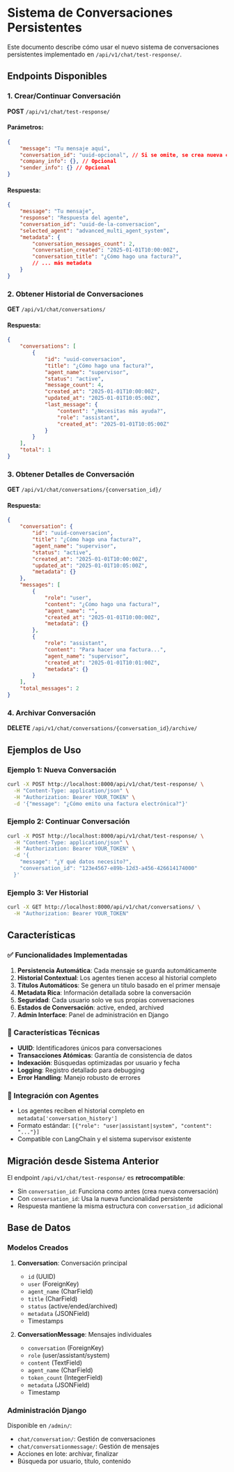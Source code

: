 # Sistema de Conversaciones Persistentes

Este documento describe cómo usar el nuevo sistema de conversaciones persistentes implementado en `/api/v1/chat/test-response/`.

## Endpoints Disponibles

### 1. Crear/Continuar Conversación
**POST** `/api/v1/chat/test-response/`

#### Parámetros:
```json
{
    "message": "Tu mensaje aquí",
    "conversation_id": "uuid-opcional", // Si se omite, se crea nueva conversación
    "company_info": {}, // Opcional
    "sender_info": {} // Opcional
}
```

#### Respuesta:
```json
{
    "message": "Tu mensaje",
    "response": "Respuesta del agente",
    "conversation_id": "uuid-de-la-conversacion",
    "selected_agent": "advanced_multi_agent_system",
    "metadata": {
        "conversation_messages_count": 2,
        "conversation_created": "2025-01-01T10:00:00Z",
        "conversation_title": "¿Cómo hago una factura?",
        // ... más metadata
    }
}
```

### 2. Obtener Historial de Conversaciones
**GET** `/api/v1/chat/conversations/`

#### Respuesta:
```json
{
    "conversations": [
        {
            "id": "uuid-conversacion",
            "title": "¿Cómo hago una factura?",
            "agent_name": "supervisor",
            "status": "active",
            "message_count": 4,
            "created_at": "2025-01-01T10:00:00Z",
            "updated_at": "2025-01-01T10:05:00Z",
            "last_message": {
                "content": "¿Necesitas más ayuda?",
                "role": "assistant",
                "created_at": "2025-01-01T10:05:00Z"
            }
        }
    ],
    "total": 1
}
```

### 3. Obtener Detalles de Conversación
**GET** `/api/v1/chat/conversations/{conversation_id}/`

#### Respuesta:
```json
{
    "conversation": {
        "id": "uuid-conversacion",
        "title": "¿Cómo hago una factura?",
        "agent_name": "supervisor",
        "status": "active",
        "created_at": "2025-01-01T10:00:00Z",
        "updated_at": "2025-01-01T10:05:00Z",
        "metadata": {}
    },
    "messages": [
        {
            "role": "user",
            "content": "¿Cómo hago una factura?",
            "agent_name": "",
            "created_at": "2025-01-01T10:00:00Z",
            "metadata": {}
        },
        {
            "role": "assistant",
            "content": "Para hacer una factura...",
            "agent_name": "supervisor",
            "created_at": "2025-01-01T10:01:00Z",
            "metadata": {}
        }
    ],
    "total_messages": 2
}
```

### 4. Archivar Conversación
**DELETE** `/api/v1/chat/conversations/{conversation_id}/archive/`

## Ejemplos de Uso

### Ejemplo 1: Nueva Conversación
```bash
curl -X POST http://localhost:8000/api/v1/chat/test-response/ \
  -H "Content-Type: application/json" \
  -H "Authorization: Bearer YOUR_TOKEN" \
  -d '{"message": "¿Cómo emito una factura electrónica?"}'
```

### Ejemplo 2: Continuar Conversación
```bash
curl -X POST http://localhost:8000/api/v1/chat/test-response/ \
  -H "Content-Type: application/json" \
  -H "Authorization: Bearer YOUR_TOKEN" \
  -d '{
    "message": "¿Y qué datos necesito?",
    "conversation_id": "123e4567-e89b-12d3-a456-426614174000"
  }'
```

### Ejemplo 3: Ver Historial
```bash
curl -X GET http://localhost:8000/api/v1/chat/conversations/ \
  -H "Authorization: Bearer YOUR_TOKEN"
```

## Características

### ✅ Funcionalidades Implementadas

1. **Persistencia Automática**: Cada mensaje se guarda automáticamente
2. **Historial Contextual**: Los agentes tienen acceso al historial completo
3. **Títulos Automáticos**: Se genera un título basado en el primer mensaje
4. **Metadata Rica**: Información detallada sobre la conversación
5. **Seguridad**: Cada usuario solo ve sus propias conversaciones
6. **Estados de Conversación**: active, ended, archived
7. **Admin Interface**: Panel de administración en Django

### 🔧 Características Técnicas

- **UUID**: Identificadores únicos para conversaciones
- **Transacciones Atómicas**: Garantía de consistencia de datos
- **Indexación**: Búsquedas optimizadas por usuario y fecha
- **Logging**: Registro detallado para debugging
- **Error Handling**: Manejo robusto de errores

### 🎯 Integración con Agentes

- Los agentes reciben el historial completo en `metadata['conversation_history']`
- Formato estándar: `[{"role": "user|assistant|system", "content": "..."}]`
- Compatible con LangChain y el sistema supervisor existente

## Migración desde Sistema Anterior

El endpoint `/api/v1/chat/test-response/` es **retrocompatible**:
- Sin `conversation_id`: Funciona como antes (crea nueva conversación)
- Con `conversation_id`: Usa la nueva funcionalidad persistente
- Respuesta mantiene la misma estructura con `conversation_id` adicional

## Base de Datos

### Modelos Creados

1. **Conversation**: Conversación principal
   - `id` (UUID)
   - `user` (ForeignKey)
   - `agent_name` (CharField)
   - `title` (CharField)
   - `status` (active/ended/archived)
   - `metadata` (JSONField)
   - Timestamps

2. **ConversationMessage**: Mensajes individuales
   - `conversation` (ForeignKey)
   - `role` (user/assistant/system)
   - `content` (TextField)
   - `agent_name` (CharField)
   - `token_count` (IntegerField)
   - `metadata` (JSONField)
   - Timestamp

### Administración Django

Disponible en `/admin/`:
- `chat/conversation/`: Gestión de conversaciones
- `chat/conversationmessage/`: Gestión de mensajes
- Acciones en lote: archivar, finalizar
- Búsqueda por usuario, título, contenido
